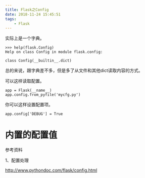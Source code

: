 ```yaml
---
title: Flask之Config
date: 2018-11-24 15:45:51
tags:
	- Flask
---
```




实际上是一个字典。

```
>>> help(flask.Config)
Help on class Config in module flask.config:

class Config(__builtin__.dict)
```

总的来说，跟字典差不多，但是多了从文件和其他dict读取内容的方式。

可以这样读取配置。

```
app = Flask(__name__)
app.config.from_pyfile('mycfg.py')
```

你可以这样设置配置项。

```
app.config['DEBUG'] = True
```

# 内置的配置值



参考资料

1、配置处理

http://www.pythondoc.com/flask/config.html